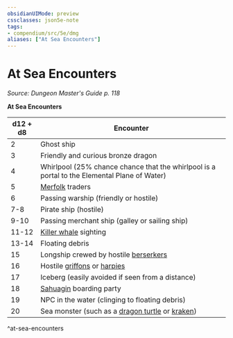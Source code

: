 ```yaml
---
obsidianUIMode: preview
cssclasses: json5e-note
tags:
- compendium/src/5e/dmg
aliases: ["At Sea Encounters"]
---
```

# At Sea Encounters
*Source: Dungeon Master's Guide p. 118* 

**At Sea Encounters**

| d12 + d8 | Encounter |
|----------|-----------|
| 2 | Ghost ship |
| 3 | Friendly and curious bronze dragon |
| 4 | Whirlpool (25% chance chance that the whirlpool is a portal to the Elemental Plane of Water) |
| 5 | [Merfolk](merfolk.md) traders |
| 6 | Passing warship (friendly or hostile) |
| 7-8 | Pirate ship (hostile) |
| 9-10 | Passing merchant ship (galley or sailing ship) |
| 11-12 | [Killer whale](killer-whale.md) sighting |
| 13-14 | Floating debris |
| 15 | Longship crewed by hostile [berserkers](berserker.md) |
| 16 | Hostile [griffons](griffon.md) or [harpies](harpy.md) |
| 17 | Iceberg (easily avoided if seen from a distance) |
| 18 | [Sahuagin](sahuagin.md) boarding party |
| 19 | NPC in the water (clinging to floating debris) |
| 20 | Sea monster (such as a [dragon turtle](dragon-turtle.md) or [kraken](2.%20Mechanics/compendium/bestiary/monstrosity/kraken.md)) |
^at-sea-encounters